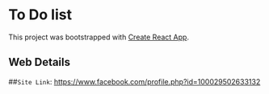 # To Do list    

This project was bootstrapped with [Create React App](https://github.com/facebook/create-react-app).

## Web Details

##`Site Link`: https://www.facebook.com/profile.php?id=100029502633132